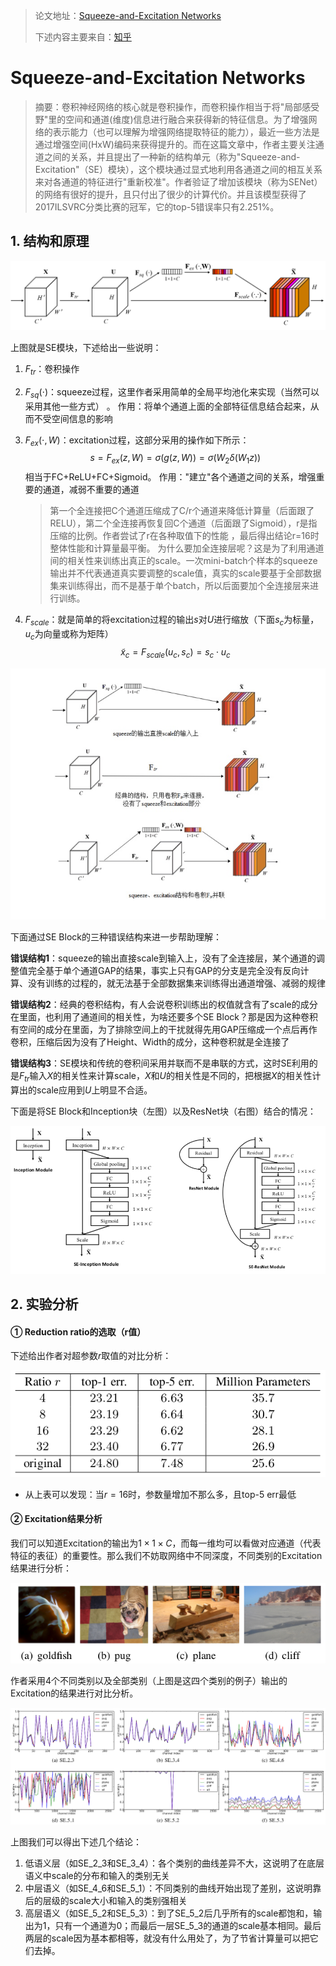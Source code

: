 > 论文地址：[Squeeze-and-Excitation Networks](https://arxiv.org/abs/1709.01507v2)
>
> 下述内容主要来自：[知乎](https://zhuanlan.zhihu.com/p/32702350)

# Squeeze-and-Excitation Networks

> 摘要：卷积神经网络的核心就是卷积操作，而卷积操作相当于将"局部感受野"里的空间和通道(维度)信息进行融合来获得新的特征信息。为了增强网络的表示能力（也可以理解为增强网络提取特征的能力），最近一些方法是通过增强空间(HxW)编码来获得提升的。而在这篇文章中，作者主要关注通道之间的关系，并且提出了一种新的结构单元（称为"Squeeze-and-Excitation"（SE）模块），这个模块通过显式地利用各通道之间的相互关系来对各通道的特征进行"重新校准"。作者验证了增加该模块（称为SENet）的网络有很好的提升，且只付出了很少的计算代价。并且该模型获得了2017ILSVRC分类比赛的冠军，它的top-5错误率只有2.251%。

## 1. 结构和原理

![](png/a1.png)

上图就是SE模块，下述给出一些说明：

1. $F_{tr}$：卷积操作

2. $F_{sq}(\cdot)$：squeeze过程，这里作者采用简单的全局平均池化来实现（当然可以采用其他一些方式） 。
   作用：将单个通道上面的全部特征信息结合起来，从而不受空间信息的影响

3. $F_{ex}(\cdot, W)$：excitation过程，这部分采用的操作如下所示：
   $$
   s=F_{ex}(z, W)=\sigma(g(z,W))=\sigma(W_2\delta(W_1z))
   $$
   相当于FC+ReLU+FC+Sigmoid。
   作用："建立"各个通道之间的关系，增强重要的通道，减弱不重要的通道

   > 第一个全连接把C个通道压缩成了C/r个通道来降低计算量（后面跟了RELU），第二个全连接再恢复回C个通道（后面跟了Sigmoid），r是指压缩的比例。作者尝试了r在各种取值下的性能 ，最后得出结论r=16时整体性能和计算量最平衡。
   > 为什么要加全连接层呢？这是为了利用通道间的相关性来训练出真正的scale。一次mini-batch个样本的squeeze输出并不代表通道真实要调整的scale值，真实的scale要基于全部数据集来训练得出，而不是基于单个batch，所以后面要加个全连接层来进行训练。

4. $F_{scale}$：就是简单的将excitation过程的输出$s$对$U$进行缩放（下面$s_c$为标量，$u_c$为向量或称为矩阵）
   $$
   \tilde{x}_c=F_{scale}(u_c,s_c)=s_c\cdot u_c
   $$


![](png/a2.jpg)

下面通过SE Block的三种错误结构来进一步帮助理解：

**错误结构1**：squeeze的输出直接scale到输入上，没有了全连接层，某个通道的调整值完全基于单个通道GAP的结果，事实上只有GAP的分支是完全没有反向计算、没有训练的过程的，就无法基于全部数据集来训练得出通道增强、减弱的规律

**错误结构2**：经典的卷积结构，有人会说卷积训练出的权值就含有了scale的成分在里面，也利用了通道间的相关性，为啥还要多个SE Block？那是因为这种卷积有空间的成分在里面，为了排除空间上的干扰就得先用GAP压缩成一个点后再作卷积，压缩后因为没有了Height、Width的成分，这种卷积就是全连接了

**错误结构3**：SE模块和传统的卷积间采用并联而不是串联的方式，这时SE利用的是$F_{tr}$输入$X$的相关性来计算scale，$X$和$U$的相关性是不同的，把根据$X$的相关性计算出的scale应用到$U$上明显不合适。

下面是将SE Block和Inception块（左图）以及ResNet块（右图）结合的情况：

![](png/a3.png)

## 2. 实验分析

#### ① Reduction ratio的选取（r值）

下述给出作者对超参数$r$取值的对比分析：

![](png/a4.png)

- 从上表可以发现：当$r=16$时，参数量增加不那么多，且top-5 err最低

#### ② Excitation结果分析

我们可以知道Excitation的输出为$1\times 1\times C$，而每一维均可以看做对应通道（代表特征的表征）的重要性。那么我们不妨取网络中不同深度，不同类别的Excitation结果进行分析：

![](png/a5.png)

作者采用4个不同类别以及全部类别（上图是这四个类别的例子）输出的Excitation的结果进行对比分析。

![](png/a6.png)

上图我们可以得出下述几个结论：

1. 低语义层（如SE_2_3和SE_3_4）：各个类别的曲线差异不大，这说明了在底层语义中scale的分布和输入的类别无关
2. 中层语义（如SE_4_6和SE_5_1）：不同类别的曲线开始出现了差别，这说明靠后的层级的scale大小和输入的类别强相关
3. 高层语义（如SE_5_2和SE_5_3）：到了SE_5_2后几乎所有的scale都饱和，输出为1，只有一个通道为0；而最后一层SE_5_3的通道的scale基本相同。最后两层的scale因为基本都相等，就没有什么用处了，为了节省计算量可以把它们去掉。

